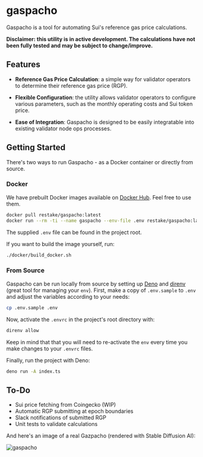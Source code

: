 # gaspacho

Gaspacho is a tool for automating Sui's reference gas price calculations.

**Disclaimer: this utility is in active development. The calculations have not been fully tested and may be subject to change/improve.**

## Features

- **Reference Gas Price Calculation**: a simple way for validator operators to determine their reference gas price (RGP).

- **Flexible Configuration**: the utility allows validator operators to configure various parameters, such as the monthly operating costs and Sui token price.

- **Ease of Integration**: Gaspacho is designed to be easily integratable into existing validator node ops processes.

## Getting Started

There's two ways to run Gaspacho - as a Docker container or directly from source.

### Docker

We have prebuilt Docker images available on [Docker Hub](https://hub.docker.com/repository/docker/restake/gaspacho/tags). Feel free to use them.

```sh
docker pull restake/gaspacho:latest
docker run --rm -ti --name gaspacho --env-file .env restake/gaspacho:latest
```
The supplied `.env` file can be found in the project root.

If you want to build the image yourself, run:

```sh
./docker/build_docker.sh
```

### From Source

Gaspacho can be run locally from source by setting up [Deno](https://deno.land) and [direnv](https://direnv.net) (great tool for managing your `env`). First, make a copy of `.env.sample` to `.env` and adjust the variables according to your needs:

```sh
cp .env.sample .env
```
Now, activate the `.envrc` in the project's root directory with:

```sh
direnv allow
```
Keep in mind that that you will need to re-activate the `env` every time you make changes to your `.envrc` files.

Finally, run the project with Deno:

```sh
deno run -A index.ts
```

## To-Do

- Sui price fetching from Coingecko (WIP)
- Automatic RGP submitting at epoch boundaries
- Slack notifications of submitted RGP
- Unit tests to validate calculations

And here's an image of a real Gazpacho (rendered with Stable Diffusion AI):

![gaspacho](https://i.imgur.com/pdEU35O.jpeg)
